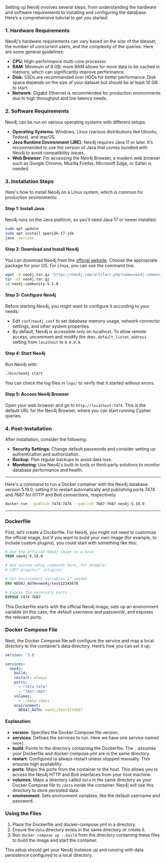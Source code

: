 Setting up Neo4j involves several steps, from understanding the hardware and software requirements to installing and configuring the database. Here’s a comprehensive tutorial to get you started:

### 1. Hardware Requirements
Neo4j's hardware requirements can vary based on the size of the dataset, the number of concurrent users, and the complexity of the queries. Here are some general guidelines:

- **CPU**: High-performance multi-core processor.
- **RAM**: Minimum of 8 GB; more RAM allows for more data to be cached in memory, which can significantly improve performance.
- **Disk**: SSDs are recommended over HDDs for better performance. Disk space depends on the size of your dataset but should be at least 10 GB to start.
- **Network**: Gigabit Ethernet is recommended for production environments due to high throughput and low latency needs.

### 2. Software Requirements
Neo4j can be run on various operating systems with different setups:

- **Operating Systems**: Windows, Linux (various distributions like Ubuntu, Fedora), and macOS.
- **Java Runtime Environment (JRE)**: Neo4j requires Java 11 or later. It’s recommended to use the version of Java that comes bundled with Neo4j to avoid compatibility issues.
- **Web Browser**: For accessing the Neo4j Browser, a modern web browser such as Google Chrome, Mozilla Firefox, Microsoft Edge, or Safari is needed.

### 3. Installation Steps
Here's how to install Neo4j on a Linux system, which is common for production environments:

#### Step 1: Install Java
Neo4j runs on the Java platform, so you'll need Java 17 or newer installed:

```bash
sudo apt update
sudo apt install openjdk-17-jdk
java -version
```

#### Step 2: Download and Install Neo4j
You can download Neo4j from the [official website](https://neo4j.com/download/). Choose the appropriate package for your OS. For Linux, you can use the command line:

```bash
wget -O neo4j.tar.gz 'https://neo4j.com/artifact.php?name=neo4j-community-5.1.0-unix.tar.gz'
tar -xf neo4j.tar.gz
cd neo4j-community-5.1.0
```

#### Step 3: Configure Neo4j
Before starting Neo4j, you might want to configure it according to your needs:

- Edit `conf/neo4j.conf` to set database memory usage, network connector settings, and other system properties.
- By default, Neo4j is accessible only on localhost. To allow remote access, uncomment and modify the `dbms.default_listen_address` setting from `localhost` to `0.0.0.0`.

#### Step 4: Start Neo4j
Run Neo4j with:

```bash
./bin/neo4j start
```

You can check the log files in `logs/` to verify that it started without errors.

#### Step 5: Access Neo4j Browser
Open your web browser and go to `http://localhost:7474`. This is the default URL for the Neo4j Browser, where you can start running Cypher queries.

### 4. Post-Installation
After installation, consider the following:

- **Security Settings**: Change default passwords and consider setting up authentication and authorization.
- **Backup**: Plan regular backups to avoid data loss.
- **Monitoring**: Use Neo4j's built-in tools or third-party solutions to monitor database performance and health.


--------------------------

Here's a command to run a Docker container with the Neo4j database version 5.19.0, setting it to restart automatically and publishing ports 7474 and 7687 for HTTP and Bolt connections, respectively:

```bash
docker run --publish 7474:7474 --publish 7687:7687 neo4j:5.19.0
```


---------------

### Dockerfile
First, let’s create a Dockerfile. For Neo4j, you might not need to customize the official image, but if you want to build your own image (for example, to include custom plugins), you could start with something like this:

```dockerfile
# Use the official Neo4j image as a base
FROM neo4j:5.19.0

# Add custom setup commands here, for example:
# COPY plugins/* /plugins/

# Set environment variables if needed
ENV NEO4J_AUTH=neo4j/test12345678

# Expose the necessary ports
EXPOSE 7474 7687
```

This Dockerfile starts with the official Neo4j image, sets up an environment variable (in this case, the default username and password), and exposes the relevant ports.

### Docker Compose File
Next, the Docker Compose file will configure the service and map a local directory to the container’s data directory. Here’s how you can set it up:

```yaml
version: '3.8'

services:
  neo4j:
    build: .
    restart: always
    ports:
      - "7474:7474"
      - "7687:7687"
    volumes:
      - ./data:/data
    environment:
      NEO4J_AUTH: neo4j/test1234567
```

#### Explanation:
- **version**: Specifies the Docker Compose file version.
- **services**: Defines the services to run. Here we have one service named `neo4j`.
- **build**: Points to the directory containing the Dockerfile. The `.` assumes your Dockerfile and docker-compose.yml are in the same directory.
- **restart**: Configured to always restart unless stopped manually. This ensures high availability.
- **ports**: Maps the ports from the container to the host. This allows you to access the Neo4j HTTP and Bolt interfaces from your host machine.
- **volumes**: Maps a directory called `data` in the same directory as your Docker Compose file to `/data` inside the container. Neo4j will use this directory to store persisted data.
- **environment**: Sets environment variables, like the default username and password.

### Using the Files
1. Place the Dockerfile and docker-compose.yml in a directory.
2. Ensure the `data` directory exists in the same directory or create it.
3. Run `docker-compose up --build` from the directory containing these files to build the image and start the container.

This setup should get your Neo4j instance up and running with data persistence configured to a local directory.




